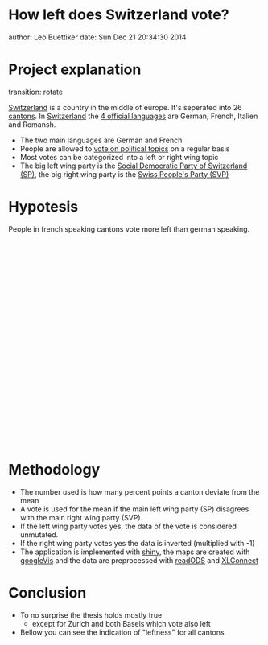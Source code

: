 How left does Switzerland vote?
========================================================
author: Leo Buettiker
date: Sun Dec 21 20:34:30 2014

Project explanation
========================================================
transition: rotate

[Switzerland](http://en.wikipedia.org/wiki/Switzerland) is a country in the middle of europe. It's seperated into 26 [cantons](http://en.wikipedia.org/wiki/Cantons_of_Switzerland). In [Switzerland](http://en.wikipedia.org/wiki/Switzerland) the [4 official languages](http://en.wikipedia.org/wiki/Switzerland#Languages) are German, French, Italien and Romansh.

- The two main languages are German and French
- People are allowed to [vote on political topics](http://en.wikipedia.org/wiki/Switzerland#Direct_democracy) on a regular basis
- Most votes can be categorized into a left or right wing topic
- The big left wing party is the [Social Democratic Party of Switzerland (SP)](http://en.wikipedia.org/wiki/Social_Democratic_Party_of_Switzerland), the big right wing party is the [Swiss People's Party (SVP)](http://en.wikipedia.org/wiki/Swiss_People%27s_Party)


Hypotesis
========================================================
People in french speaking cantons vote more left than german speaking.

<!-- GeoChart generated in R 3.1.0 by googleVis 0.5.6 package -->
<!-- Sun Dec 21 20:34:31 2014 -->


<!-- jsHeader -->
<script type="text/javascript">
 
// jsData 
function gvisDataGeoChartID276c4c642606 () {
var data = new google.visualization.DataTable();
var datajson =
[
 [
 "Total",
"Tessin - Italian",
1 
],
[
 "Zürich",
"Zürich - German",
3 
],
[
 "Bern",
"Bern - German",
3 
],
[
 "Luzern",
"Luzern - German",
3 
],
[
 "Uri",
"Uri - German",
3 
],
[
 "Schwyz",
"Schwyz - German",
3 
],
[
 "Obwalden",
"Obwalden - German",
3 
],
[
 "Nidwalden",
"Nidwalden - German",
3 
],
[
 "Glarus",
"Glarus - German",
3 
],
[
 "Zug",
"Zug - German",
3 
],
[
 "Freiburg",
"Freiburg - French",
2 
],
[
 "Solothurn",
"Solothurn - German",
3 
],
[
 "Basel-Stadt",
"Basel-Stadt - German",
3 
],
[
 "Basel-Landschaft",
"Basel-Landschaft - German",
3 
],
[
 "Schaffhausen",
"Schaffhausen - German",
3 
],
[
 "Appenzell Ausserrhoden",
"Appenzell Ausserrhoden - German",
3 
],
[
 "Appenzell Innerrhoden",
"Appenzell Innerrhoden - German",
3 
],
[
 "St. Gallen",
"St. Gallen - German",
3 
],
[
 "Graubünden",
"Graubünden - German",
3 
],
[
 "Aargau",
"Aargau - German",
3 
],
[
 "Thurgau",
"Thurgau - German",
3 
],
[
 "Tessin",
"Tessin - Italian",
1 
],
[
 "Waadt",
"Waadt - French",
2 
],
[
 "Wallis",
"Wallis - German",
3 
],
[
 "Neuenburg",
"Neuenburg - French",
2 
],
[
 "Genf",
"Genf - French",
2 
],
[
 "Jura",
"Jura - French",
2 
] 
];
data.addColumn('string','kanton');
data.addColumn('string','text');
data.addColumn('number','col');
data.addRows(datajson);
return(data);
}
 
// jsDrawChart
function drawChartGeoChartID276c4c642606() {
var data = gvisDataGeoChartID276c4c642606();
var options = {};
options["width"] =    600;
options["height"] =    400;
options["resolution"] = "provinces";
options["region"] = "CH";
options["colors"] = ['blue', 'red', 'green'];

    var chart = new google.visualization.GeoChart(
    document.getElementById('GeoChartID276c4c642606')
    );
    chart.draw(data,options);
    

}
  
 
// jsDisplayChart
(function() {
var pkgs = window.__gvisPackages = window.__gvisPackages || [];
var callbacks = window.__gvisCallbacks = window.__gvisCallbacks || [];
var chartid = "geochart";
  
// Manually see if chartid is in pkgs (not all browsers support Array.indexOf)
var i, newPackage = true;
for (i = 0; newPackage && i < pkgs.length; i++) {
if (pkgs[i] === chartid)
newPackage = false;
}
if (newPackage)
  pkgs.push(chartid);
  
// Add the drawChart function to the global list of callbacks
callbacks.push(drawChartGeoChartID276c4c642606);
})();
function displayChartGeoChartID276c4c642606() {
  var pkgs = window.__gvisPackages = window.__gvisPackages || [];
  var callbacks = window.__gvisCallbacks = window.__gvisCallbacks || [];
  window.clearTimeout(window.__gvisLoad);
  // The timeout is set to 100 because otherwise the container div we are
  // targeting might not be part of the document yet
  window.__gvisLoad = setTimeout(function() {
  var pkgCount = pkgs.length;
  google.load("visualization", "1", { packages:pkgs, callback: function() {
  if (pkgCount != pkgs.length) {
  // Race condition where another setTimeout call snuck in after us; if
  // that call added a package, we must not shift its callback
  return;
}
while (callbacks.length > 0)
callbacks.shift()();
} });
}, 100);
}
 
// jsFooter
</script>
 
<!-- jsChart -->  
<script type="text/javascript" src="https://www.google.com/jsapi?callback=displayChartGeoChartID276c4c642606"></script>
 
<!-- divChart -->
  
<div id="GeoChartID276c4c642606" 
  style="width: 600; height: 400;">
</div>

Methodology
========================================================
- The number used is how many percent points a canton deviate from the mean 
- A vote is used for the mean if the main left wing party (SP) disagrees with the main right wing party (SVP).
- If the left wing party votes yes, the data of the vote is considered unmutated.
- If the right wing party votes yes the data is inverted (multiplied with -1)
- The application is implemented with [shiny](http://shiny.rstudio.com/), the maps are created with [googleVis](http://cran.r-project.org/web/packages/googleVis/index.html) and the data are preprocessed with [readODS](http://cran.r-project.org/web/packages/readODS/index.html) and [XLConnect](http://cran.r-project.org/web/packages/XLConnect/index.html)

Conclusion
=========================================================
- To no surprise the thesis holds mostly true
   - except for Zurich and both Basels which vote also left
- Bellow you can see the indication of "leftness" for all cantons

<!-- GeoChart generated in R 3.1.0 by googleVis 0.5.6 package -->
<!-- Sun Dec 21 20:34:31 2014 -->


<!-- jsHeader -->
<script type="text/javascript">
 
// jsData 
function gvisDataGeoChartID276c762158c5 () {
var data = new google.visualization.DataTable();
var datajson =
[
 [
 "Total",
0 
],
[
 "Zürich",
0.4680412371 
],
[
 "Bern",
0.8257731959 
],
[
 "Luzern",
-3.855670103 
],
[
 "Uri",
-5.430927835 
],
[
 "Schwyz",
-9.14742268 
],
[
 "Obwalden",
-7.010309278 
],
[
 "Nidwalden",
-7.626804124 
],
[
 "Glarus",
-5.741237113 
],
[
 "Zug",
-3.859793814 
],
[
 "Freiburg",
2.562886598 
],
[
 "Solothurn",
-2.416494845 
],
[
 "Basel-Stadt",
6.365979381 
],
[
 "Basel-Landschaft",
0.418556701 
],
[
 "Schaffhausen",
-2.073195876 
],
[
 "Appenzell Ausserrhoden",
-4.473195876 
],
[
 "Appenzell Innerrhoden",
-9.811340206 
],
[
 "St. Gallen",
-4.982474227 
],
[
 "Graubünden",
-1.691752577 
],
[
 "Aargau",
-4.82371134 
],
[
 "Thurgau",
-5.939175258 
],
[
 "Tessin",
0.5783505155 
],
[
 "Waadt",
6.734020619 
],
[
 "Wallis",
-0.1103092784 
],
[
 "Neuenburg",
7.610309278 
],
[
 "Genf",
9.164948454 
],
[
 "Jura",
8.808247423 
] 
];
data.addColumn('string','Kanton');
data.addColumn('number','LeftVotes');
data.addRows(datajson);
return(data);
}
 
// jsDrawChart
function drawChartGeoChartID276c762158c5() {
var data = gvisDataGeoChartID276c762158c5();
var options = {};
options["width"] =    600;
options["height"] =    400;
options["resolution"] = "provinces";
options["region"] = "CH";
options["colorAxis"] = {colors: ['red', 'blue']};

    var chart = new google.visualization.GeoChart(
    document.getElementById('GeoChartID276c762158c5')
    );
    chart.draw(data,options);
    

}
  
 
// jsDisplayChart
(function() {
var pkgs = window.__gvisPackages = window.__gvisPackages || [];
var callbacks = window.__gvisCallbacks = window.__gvisCallbacks || [];
var chartid = "geochart";
  
// Manually see if chartid is in pkgs (not all browsers support Array.indexOf)
var i, newPackage = true;
for (i = 0; newPackage && i < pkgs.length; i++) {
if (pkgs[i] === chartid)
newPackage = false;
}
if (newPackage)
  pkgs.push(chartid);
  
// Add the drawChart function to the global list of callbacks
callbacks.push(drawChartGeoChartID276c762158c5);
})();
function displayChartGeoChartID276c762158c5() {
  var pkgs = window.__gvisPackages = window.__gvisPackages || [];
  var callbacks = window.__gvisCallbacks = window.__gvisCallbacks || [];
  window.clearTimeout(window.__gvisLoad);
  // The timeout is set to 100 because otherwise the container div we are
  // targeting might not be part of the document yet
  window.__gvisLoad = setTimeout(function() {
  var pkgCount = pkgs.length;
  google.load("visualization", "1", { packages:pkgs, callback: function() {
  if (pkgCount != pkgs.length) {
  // Race condition where another setTimeout call snuck in after us; if
  // that call added a package, we must not shift its callback
  return;
}
while (callbacks.length > 0)
callbacks.shift()();
} });
}, 100);
}
 
// jsFooter
</script>
 
<!-- jsChart -->  
<script type="text/javascript" src="https://www.google.com/jsapi?callback=displayChartGeoChartID276c762158c5"></script>
 
<!-- divChart -->
  
<div id="GeoChartID276c762158c5" 
  style="width: 600; height: 400;">
</div>
